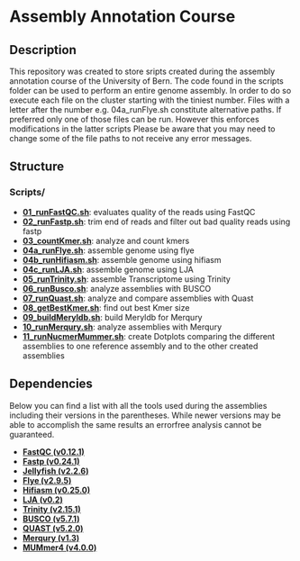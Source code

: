 # Assembly Annotation Course

## Description

This repository was created to store sripts created during the assembly annotation course of the University of Bern. 
The code found in the scripts folder can be used to perform an entire genome assembly. In order to do so execute each file on the cluster starting with the tiniest number. Files with a letter after the number e.g. 04a_runFlye.sh constitute alternative paths. If preferred only one of those files can be run. However this enforces modifications in the latter scripts
Please be aware that you may need to change some of the file paths to not receive any error messages. 

## Structure

### Scripts/
- **[01_runFastQC.sh](scripts/01_runFastQC.sh)**:             evaluates quality of the reads using FastQC
- **[02_runFastp.sh](scripts/02_runFastp.sh)**:               trim end of reads and filter out bad quality reads using fastp
- **[03_countKmer.sh](scripts/03_countKmer.sh)**:             analyze and count kmers
- **[04a_runFlye.sh](scripts/04a_runFlye.sh)**:               assemble genome using flye
- **[04b_runHifiasm.sh](scripts/04b_runHifiasm.sh)**:         assemble genome using hifiasm
- **[04c_runLJA.sh](scripts/04c_runLJA.sh)**:                 assemble genome using LJA
- **[05_runTrinity.sh](scripts/05_runTrinity.sh)**:           assemble Transcriptome using Trinity
- **[06_runBusco.sh](scripts/06_runBusco.sh)**:               analyze assemblies with BUSCO
- **[07_runQuast.sh](scripts/07_runQuast.sh)**:               analyze and compare assemblies with Quast
- **[08_getBestKmer.sh](scripts/08_getBestKmer.sh)**:         find out best Kmer size
- **[09_buildMeryldb.sh](scripts/09_buildMeryldb.sh)**:       build Meryldb for Merqury
- **[10_runMerqury.sh](scripts/10_runMerqury.sh)**:           analyze assemblies with Merqury
- **[11_runNucmerMummer.sh](scripts/11_runNucmerMummer.sh)**: create Dotplots comparing the different assemblies to one reference assembly and to the other created assemblies

## Dependencies

Below you can find a list with all the tools used during the assemblies including their versions in the parentheses. While newer versions may be able to accomplish the same results an errorfree analysis cannot be guaranteed.

- **[FastQC (v0.12.1)](https://www.bioinformatics.babraham.ac.uk/projects/fastqc/)**
- **[Fastp (v0.24.1)](https://github.com/OpenGene/fastp)**
- **[Jellyfish (v2.2.6)](https://github.com/gmarcais/Jellyfish)**
- **[Flye (v2.9.5)](https://github.com/mikolmogorov/Flye)**
- **[Hifiasm (v0.25.0)](https://github.com/chhylp123/hifiasm)**
- **[LJA (v0.2)](https://github.com/AntonBankevich/LJA)**
- **[Trinity (v2.15.1)](https://github.com/trinityrnaseq/trinityrnaseq/wiki)**
- **[BUSCO (v5.7.1)](https://busco.ezlab.org)**
- **[QUAST (v5.2.0)](https://github.com/ablab/quast)**
- **[Merqury (v1.3)](https://github.com/marbl/merqury)**
- **[MUMmer4 (v4.0.0)](https://github.com/mummer4/mummer)**
